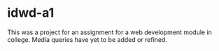 # idwd-a1
This was a project for an assignment for a web development module in college.
Media queries have yet to be added or refined.
